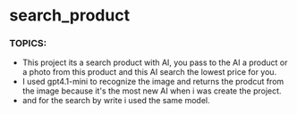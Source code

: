 # search_product

### TOPICS:

  - This project its a search product with AI, you pass to the AI a product or a photo from this product and this AI search the lowest price for you.
  - I used gpt4.1-mini to recognize the image and returns the prodcut from the image because it's the most new AI when i was create the project.
  - and for the search by write i used the same model.
